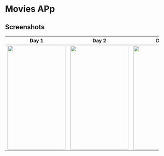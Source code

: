 # Movies APp
## Screenshots

| Day 1 | Day 2 | Day3 | Telegram Ui | Telegram UI
|:-:|:-:|:-:|:-:|:-:|
| <img src ="https://user-images.githubusercontent.com/61195602/161694817-2eccd832-61c3-4f50-bff2-bb3904e690f0.jpg" width="190" height="340"/> | <img src ="https://user-images.githubusercontent.com/61195602/161694820-92844759-ef53-45bc-b9a6-4476f8c023c5.jpg" width="190" height="340"/> | <img src ="https://user-images.githubusercontent.com/61195602/161694821-99e55bcd-0de1-4ef0-a0aa-43ff80d57aab.jpg" width="190" height="340"/> | <img src ="https://user-images.githubusercontent.com/61195602/161694823-7f4e917d-5139-451f-ab82-166021e334e1.jpg" width="190" height="340"/> | <img src ="https://user-images.githubusercontent.com/61195602/161694828-8aad5b75-873d-4e63-a366-531ce8366a40.jpg" width="190" height="340"/> |

